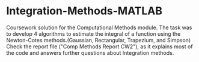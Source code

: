 # Integration-Methods-MATLAB
Coursework solution for the Computational Methods module. The task was to develop 4 algorithms to estimate the integral of a function using the Newton-Cotes methods.(Gaussian, Rectangular, Trapezium, and Simpson)
Check the report file ("Comp Methods Report CW2"), as it explains most of the code and answers further questions about Integration methods. 
